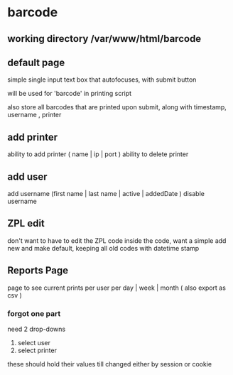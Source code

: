 # barcode

## working directory  /var/www/html/barcode

## default page

simple single input text box that autofocuses, with submit button

will be used for 'barcode' in printing script

also store all barcodes that are printed upon submit, along with timestamp, username , printer

## add printer

ability to add printer ( name | ip | port )
ability to delete printer

## add user

add username (first name | last name | active | addedDate )
disable username

## ZPL edit

don't want to have to edit the ZPL code inside the code, want a simple add new and make default, keeping all old codes with datetime stamp

## Reports Page

page to see current prints per user per day | week | month ( also export as csv )

### forgot one part

need 2 drop-downs

1. select user
2. select printer

these should hold their values till changed either by session or cookie
